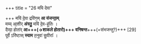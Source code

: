 +++
title = "26 मयि देवा"

+++
मयि॑ दे॒वा द्रवि॑ण॒म् **आ य॑जन्ता॒म्**  
मय्य् आ॒शीर् **अ॑स्तु॒** मयि॑ दे॒व-हू॑तिः ।   
दैव्या॒ होता॑र् **आ+++(→शाकले होतारो)+++ वनिषन्त**+++(=संभजन्तु?)+++ [29]   
पूर्वे ऽरि॑ष्टास् **स्याम** त॒नुवा॑ सु॒वीराः᳚ ।
